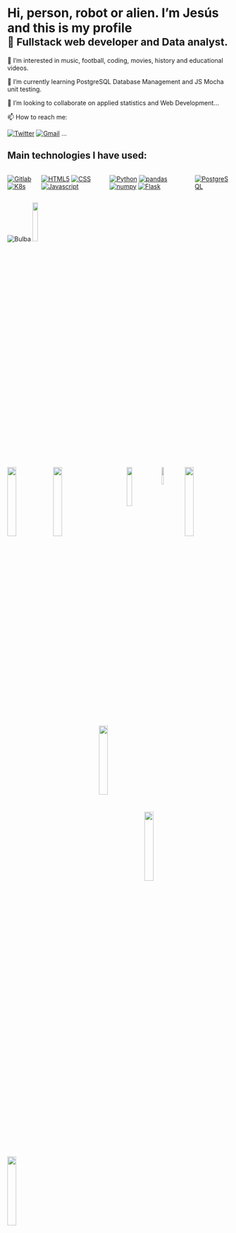 <h1>Hi, person, robot or alien. I’m Jesús and this is my profile <br> <sub>👋 Fullstack web developer and Data analyst.</sub></h1>

<p>👀 I’m interested in music, football, coding, movies, history and educational videos.</p>
<p>🌱 I’m currently learning PostgreSQL Database Management and JS Mocha unit testing.</p>
<p>💞️ I’m looking to collaborate on applied statistics and Web Development...</p>
<p>📫 How to reach me: </p>

[![Twitter](https://img.shields.io/badge/@JJesusBautista-FFFFFF?style=flat-square&logo=twitter&logoColor=00acee)](https://twitter.com/jjesusbautista)
[![Gmail](https://img.shields.io/badge/Gmail-FFFFFF?style=flat-square&logo=gmail&logoColor=BB001B)](mailto:jjesus.bautistag95@gmail.com)
...

## Main technologies I have used:
<div style="display: flex">
  
  [![Gitlab](https://img.shields.io/badge/Pirelli_Gitlab-FFFFFF?style=flat-square&logo=gitlab&logoColor=d05525)](https://about.gitlab.com/)
  [![K8s](https://img.shields.io/badge/Kubernetes-FFFFFF?style=flat-square&logo=kubernetes&logoColor=326ce5)](https://kubernetes.io/)
  
  [![HTML5](https://img.shields.io/badge/HTML-FFFFFF?style=flat-square&logo=html5&logoColor=E34F26)](https://developer.mozilla.org/es/docs/Web/HTML)
  [![CSS](https://img.shields.io/badge/CSS-1572B6?style=flat-square&logo=CSS3&logoColor=ffffff)](https://developer.mozilla.org/en-US/docs/Web/CSS)
  [![Javascript](https://img.shields.io/badge/Javascript-000000?style=flat-square&logo=javascript&logoColor=F7DF1E)](https://developer.mozilla.org/en-US/docs/Web/JavaScript)
  
  [![Python](https://img.shields.io/badge/Python-3670A0?style=flat-square&logo=python&logoColor=ffdd54)](https://www.python.org/)
  [![pandas](https://img.shields.io/badge/pandas-130654?style=flat-square&logo=pandas&logoColor=ffdd54)]([https://www.python.org/](https://pandas.pydata.org/))
  [![numpy](https://img.shields.io/badge/numpy-013243?style=flat-square&logo=numpy&logoColor=e9ecf5)](https://numpy.org/)
  [![Flask](https://img.shields.io/badge/flask-eaeaea?style=flat-square&logo=flask&logoColor=0F0E0E)](https://flask.palletsprojects.com/en/2.2.x/)
  
  [![PostgreSQL](https://img.shields.io/badge/PostgreSQL-212121?style=flat-square&logo=postgresql&logoColor=2b6da3)](https://www.postgresql.org/)

</div>

<!--Imagenes pokemon-->
![Bulba](https://user-images.githubusercontent.com/40780814/200102214-26cec347-ba8f-4c53-b4df-97104b7e6aaa.png)
<img src="https://archives.bulbagarden.net/media/upload/archive/7/7c/20100424195401%21Spr_4d_001_s.png" width="15%">
<!--Ejemplos derecha-->
<img src="https://media.tenor.com/GyjFwPoRY1QAAAAi/pokemon-shiny.gif" align="right" width="20%">
<img src="https://media.tenor.com/3RhazoJ8ML8AAAAi/shiny-furfrou.gif" align="right" width="10%">
<img src="https://media.tenor.com/jwHkGGFNoH8AAAAi/shiny-charmander-pokemon.gif" align="right" width="15%">
<!--Ejemplos izquierda-->
<img src="https://media.tenor.com/dXW7-vrlteEAAAAi/shiny-caterpie-pokemon.gif" align="left" width="20%">
<img src="https://media.tenor.com/5fpoaA8DsO8AAAAi/shiny-butterfree-butterfly.gif" align="left" width="20%">
<img src="https://media.tenor.com/ek_XDln2ijIAAAAi/rapidash-shiny.gif" align="left" width="20%">
<!--Ejemplos centro-->
<img src="https://media.tenor.com/Qtcu3vusxAQAAAAC/cramorant-swallow.gif" align="center" width="20%">
<img src="https://media.tenor.com/n9UtgYJ8azkAAAAC/pokemon-shiny.gif" align="center" width="20%">


<!---
jjesus-bautista-garcia/jjesus-bautista-garcia is a ✨ special ✨ repository because its `README.md` (this file) appears on your GitHub profile.
You can click the Preview link to take a look at your changes.
--->
